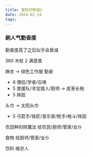 ```yaml
---
title: 冒险村物语2
date: 2024-02-24
tags:
---
```


### 刷人气勤奋度

勤奋度高了之后似乎会衰减

360 木杖 2 满意度

麻衣 
-> 绿色工作服  勤奋 
- 6 僧侣/学者/召唤
- 5 救援队/寻宝猎人/厨师
-> 皮革长袍
- 5 摔跤

头巾 -> 太阳头巾
- 5 弓箭手/铁匠/音乐家/枪手/格斗/摔跤

农田种的除魔法 给农民/厨师/管家/女仆

食物 给厨师/管家/女仆

饮料 维京人